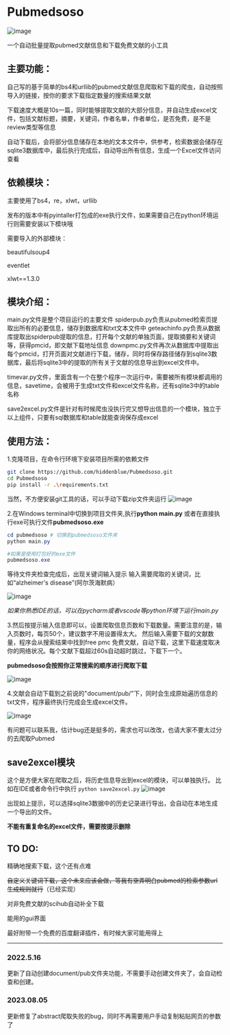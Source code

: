 # Pubmedsoso
  
  ![image](https://user-images.githubusercontent.com/62304226/167968328-753daa63-9087-4243-ad0b-b8a1b2ba0b0f.png)



一个自动批量提取pubmed文献信息和下载免费文献的小工具

## 主要功能：

自己写的基于简单的bs4和urllib的pubmed文献信息爬取和下载的爬虫，自动按照导入的链接，按你的要求下载指定数量的搜索结果文献

下载速度大概是10s一篇，同时能够提取文献的大部分信息，并自动生成excel文件，包括文献标题，摘要，关键词，作者名单，作者单位，是否免费，是不是review类型等信息

自动下载后，会将部分信息储存在本地的文本文件中，供参考，检索数据会储存在sqlite3数据库中，最后执行完成后，自动导出所有信息，生成一个Excel文件访问查看



## 依赖模块：



主要使用了bs4，re，xlwt，urllib

发布的版本中有pyintaller打包成的exe执行文件，如果需要自己在python环境运行则需要安装以下模块哦

需要导入的外部模块：

beautifulsoup4

eventlet 

xlwt==1.3.0

## 模块介绍：

main.py文件是整个项目运行的主要文件
spiderpub.py负责从pubmed检索页提取出所有的必要信息，储存到数据库和txt文本文件中
geteachinfo.py负责从数据库提取出spiderpub提取的信息，打开每个文献的单独页面，提取摘要和关键词等，获得pmcid，即文献下载地址信息
downpmc.py文件再次从数据库中提取出每个pmcid，打开页面对文献进行下载，储存，同时将保存路径储存到sqlite3数据库，最后将sqlite3中的提取的所有关于文献的信息导出到excel文件中。
  
timevar.py文件，里面含有一个在整个程序一次运行中，需要被所有模块都调用的信息，savetime，会被用于生成txt文件和excel文件名称，还有sqlite3中的table名称
 
save2excel.py文件是针对有时候爬虫没执行完又想导出信息的一个模块，独立于以上组件，只要有sql数据库和table就能查询保存成excel


## 使用方法：

1.克隆项目，在命令行环境下安装项目所需的依赖文件
```bash
git clone https://github.com/hiddenblue/Pubmedsoso.git
cd Pubmedsoso
pip install -r .\requirements.txt
```
当然，不方便安装git工具的话，可以手动下载zip文件夹运行
![image](https://github.com/hiddenblue/Pubmedsoso/assets/62304226/9efbf1e4-d4e3-4029-9754-07c3c2290d57)


2.在Windows terminal中切换到项目文件夹,执行**python main.py** 或者在直接执行exe可执行文件**pubmedsoso.exe**

```powershell
cd pubmedsoso # 切换到pubmedsoso文件夹
python main.py

#如果是使用打包好的exe文件
pubmedsoso.exe
```

等待文件夹检查完成后，出现关键词输入提示
输入需要爬取的关键词，比如“alzheimer's disease”(阿尔茨海默病）

![image](https://github.com/hiddenblue/Pubmedsoso/assets/62304226/a1fd581f-b2f9-4577-a507-c4cfb40e1de5)


*如果你熟悉IDE的话，可以在pycharm或者vscode等python环境下运行main.py*

3.然后按提示输入信息即可以，设置爬取信息页数和下载数量。需要注意的是，输入页数时，每页50个，建议数字不用设置得太大。
然后输入需要下载的文献数量，程序会从搜索结果中找到free pmc 免费文献，自动下载，这里下载速度取决你的网络状况。每个文献下载超过60s自动超时跳过，下载下一个。

**pubmedsoso会按照你正常搜索的顺序进行爬取下载**

![image](https://github.com/hiddenblue/Pubmedsoso/assets/62304226/841c1469-0d98-4025-9f72-33b5a4d8537c)


4.文献会自动下载到之前说的"document/pub/"下，同时会生成原始遍历信息的txt文件，程序最终执行完成会生成excel文件。

  
![image](https://user-images.githubusercontent.com/62304226/167930022-5b73d6b1-fca9-4012-99e6-18d06a1d1c52.png)


有问题可以联系我，估计bug还是挺多的，需求也可以改改，也请大家不要太过分的去爬取Pubmed

## save2excel模块

这个是方便大家在爬取之后，将历史信息导出到excel的模块，可以单独执行。
比如在IDE或者命令行中执行
`python save2excel.py`
![image](https://github.com/hiddenblue/Pubmedsoso/assets/62304226/49e58490-3acf-4843-88b9-e24d17b41628)

出现如上提示，可以选择sqlite3数据中的历史记录进行导出，会自动在本地生成一个导出的文件。

**不能有重复命名的excel文件，需要按提示删除**

## TO DO:

精确地搜索下载，这个还有点难

~~自定义关键词下载，这个未来应该会做，等我有空弄明白pubmed的检索参数url生成规则就行~~（已经实现）

对非免费文献的scihub自动补全下载

能用的gui界面

最好附带一个免费的百度翻译插件，有时候大家可能用得上

---------------------------------------------------------------------------------------
### 2022.5.16
更新了自动创建document/pub文件夹功能，不需要手动创建文件夹了，会自动检查和创建。

### 2023.08.05
更新修复了abstract爬取失败的bug，同时不再需要用户手动复制粘贴网页的参数了
